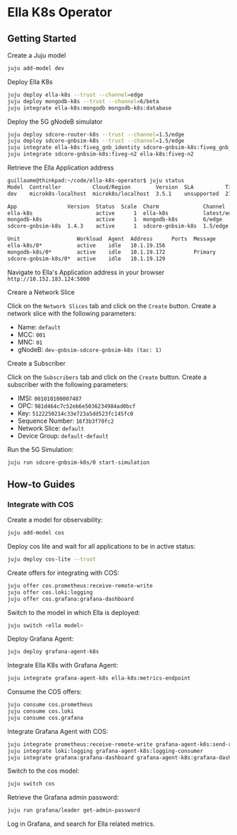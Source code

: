 # Ella K8s Operator

## Getting Started

Create a Juju model
```bash
juju add-model dev
```

Deploy Ella K8s
```bash
juju deploy ella-k8s --trust --channel=edge
juju deploy mongodb-k8s --trust --channel=6/beta
juju integrate ella-k8s:mongodb mongodb-k8s:database
```

Deploy the 5G gNodeB simulator
```bash
juju deploy sdcore-router-k8s --trust --channel=1.5/edge
juju deploy sdcore-gnbsim-k8s --trust --channel=1.5/edge
juju integrate ella-k8s:fiveg_gnb_identity sdcore-gnbsim-k8s:fiveg_gnb_identity
juju integrate sdcore-gnbsim-k8s:fiveg-n2 ella-k8s:fiveg-n2
```

Retrieve the Ella Application address

```bash
guillaume@thinkpad:~/code/ella-k8s-operator$ juju status
Model  Controller          Cloud/Region        Version  SLA          Timestamp
dev    microk8s-localhost  microk8s/localhost  3.5.1    unsupported  21:00:50-04:00

App                Version  Status  Scale  Charm              Channel      Rev  Address         Exposed  Message
ella-k8s                    active      1  ella-k8s           latest/edge   21  10.152.183.124  no       
mongodb-k8s                 active      1  mongodb-k8s        6/edge        50  10.152.183.252  no       Primary
sdcore-gnbsim-k8s  1.4.3    active      1  sdcore-gnbsim-k8s  1.5/edge     437  10.152.183.57   no       

Unit                  Workload  Agent  Address      Ports  Message
ella-k8s/0*           active    idle   10.1.19.156         
mongodb-k8s/0*        active    idle   10.1.19.172         Primary
sdcore-gnbsim-k8s/0*  active    idle   10.1.19.129  
```

Navigate to Ella's Application address in your browser `http://10.152.183.124:5000`

Creare a Network Slice

Click on the `Network Slices` tab and click on the `Create` button. Create a network slice with the following parameters:
- Name: `default`
- MCC: `001`
- MNC: `01`
- gNodeB: `dev-gnbsim-sdcore-gnbsim-k8s (tac: 1)`

Create a Subscriber

Click on the `Subscribers` tab and click on the `Create` button. Create a subscriber with the following parameters:
- IMSI: `001010100007487`
- OPC: `981d464c7c52eb6e5036234984ad0bcf`
- Key: `5122250214c33e723a5dd523fc145fc0`
- Sequence Number: `16f3b3f70fc2`
- Network Slice: `default`
- Device Group: `default-default`

Run the 5G Simulation:

```bash
juju run sdcore-gnbsim-k8s/0 start-simulation
```

## How-to Guides

### Integrate with COS

Create a model for observability:

```bash
juju add-model cos
```

Deploy cos lite and wait for all applications to be in active status:

```bash
juju deploy cos-lite --trust
```

Create offers for integrating with COS:

```bash
juju offer cos.prometheus:receive-remote-write
juju offer cos.loki:logging
juju offer cos.grafana:grafana-dashboard
```

Switch to the model in which Ella is deployed:

```bash
juju switch <ella model>
```

Deploy Grafana Agent:
```bash
juju deploy grafana-agent-k8s
```

Integrate Ella K8s with Grafana Agent:

```bash
juju integrate grafana-agent-k8s ella-k8s:metrics-endpoint
```

Consume the COS offers:

```bash
juju consume cos.prometheus
juju consume cos.loki
juju consume cos.grafana
```

Integrate Grafana Agent with COS:

```bash
juju integrate prometheus:receive-remote-write grafana-agent-k8s:send-remote-write
juju integrate loki:logging grafana-agent-k8s:logging-consumer
juju integrate grafana:grafana-dashboard grafana-agent-k8s:grafana-dashboards-provider
```

Switch to the cos model:

```bash
juju switch cos
```

Retrieve the Grafana admin password:

```bash
juju run grafana/leader get-admin-password
```

Log in Grafana, and search for Ella related metrics.
